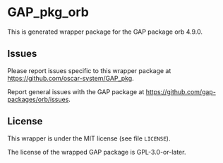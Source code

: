 # GAP_pkg_orb

This is generated wrapper package for the GAP package orb 4.9.0.

## Issues

Please report issues specific to this wrapper package at <https://github.com/oscar-system/GAP_pkg>.

Report general issues with the GAP package at <https://github.com/gap-packages/orb/issues>.

## License

This wrapper is under the MIT license (see file `LICENSE`).

The license of the wrapped GAP package is GPL-3.0-or-later.
